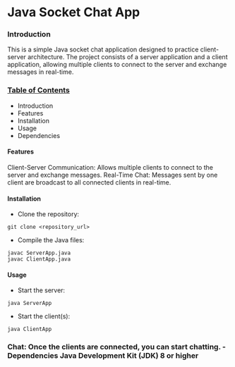 # Java Socket Chat App
<h3>Introduction</h3>
This is a simple Java socket chat application designed to practice client-server architecture. The project consists of a server application and a client application, allowing multiple clients to connect to the server and exchange messages in real-time.

<h3><u>Table of Contents</u></h3>

- Introduction
- Features
- Installation
- Usage
- Dependencies

<h4>Features</h4>
<p>Client-Server Communication: Allows multiple clients to connect to the server and exchange messages.
Real-Time Chat: Messages sent by one client are broadcast to all connected clients in real-time.</p>

<h4>Installation</h4>

- Clone the repository:
```
git clone <repository_url>
```

- Compile the Java files:
```
javac ServerApp.java
javac ClientApp.java
```

<h4>Usage</h4>

- Start the server:

```
java ServerApp
```

- Start the client(s):
```
java ClientApp
```

<h3>Chat: Once the clients are connected, you can start chatting.
- Dependencies
Java Development Kit (JDK) 8 or higher</h3>